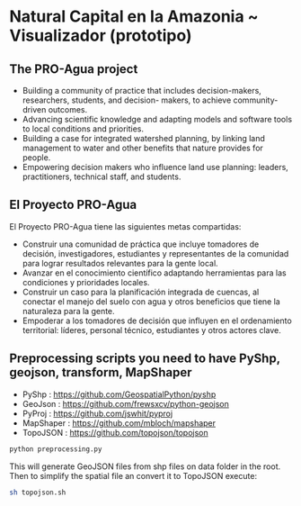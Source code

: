# Natural Capital en la Amazonia ~ Visualizador (prototipo)
## The PRO-Agua project

* Building a community of practice that includes decision-makers, researchers, students, and decision-
makers, to achieve community-driven outcomes.
* Advancing scientific knowledge and adapting models and software tools to local conditions and priorities.
* Building a case for integrated watershed planning, by linking land management to water and other benefits that nature provides for people.
* Empowering decision makers who influence land use planning: leaders, practitioners, technical staff, and students.


## El Proyecto PRO-Agua
El Proyecto PRO-Agua tiene las siguientes metas compartidas:

* Construir una comunidad de práctica que incluye tomadores de decisión, investigadores, estudiantes y
representantes de la comunidad para lograr resultados relevantes para la gente local.
* Avanzar en el conocimiento científico adaptando herramientas para las condiciones y prioridades locales.
* Construir un caso para la planificación integrada de cuencas, al conectar el manejo del suelo con agua y otros beneficios que tiene la naturaleza para la gente.
* Empoderar a los tomadores de decisión que influyen en el ordenamiento territorial: líderes, personal técnico, estudiantes y otros actores clave.

## Preprocessing scripts you need to have PyShp, geojson, transform, MapShaper 
 - PyShp : https://github.com/GeospatialPython/pyshp
 - GeoJson : https://github.com/frewsxcv/python-geojson
 - PyProj : https://github.com/jswhit/pyproj 
 - MapShaper : https://github.com/mbloch/mapshaper
 - TopoJSON : https://github.com/topojson/topojson

```bash
python preprocessing.py
```
This will generate GeoJSON files from shp files on data folder in the root.
Then to simplify the spatial file an convert it to TopoJSON execute:
```bash
sh topojson.sh
```
